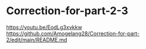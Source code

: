# Correction-for-part-2-3
https://youtu.be/EodLg3xvkkw 
https://github.com/Amogelang28/Correction-for-part-2/edit/main/README.md
